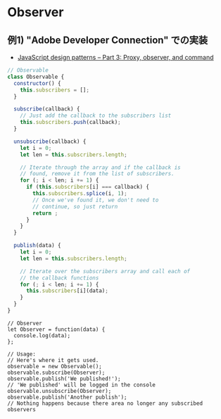 # Observer

## 例1) "Adobe Developer Connection" での実装
- [JavaScript design patterns – Part 3: Proxy, observer, and command](http://www.adobe.com/jp/devnet/html5/articles/javascript-design-patterns-pt3-proxy-observer-command.html)

```js
// Observable
class Observable {
  constructor() {
    this.subscribers = [];
  }

  subscribe(callback) {
    // Just add the callback to the subscribers list
    this.subscribers.push(callback);
  }

  unsubscribe(callback) {
    let i = 0;
    let len = this.subscribers.length;

    // Iterate through the array and if the callback is 
    // found, remove it from the list of subscribers. 
    for (; i < len; i += 1) {
      if (this.subscribers[i] === callback) {
        this.subscribers.splice(i, 1);
        // Once we've found it, we don't need to 
        // continue, so just return 
        return ;
      }
    }
  }

  publish(data) {
    let i = 0;
    let len = this.subscribers.length;

    // Iterate over the subscribers array and call each of 
    // the callback functions 
    for (; i < len; i += 1) {
      this.subscribers[i](data);
    }
  }
}
```
```
// Observer
let Observer = function(data) {
  console.log(data);
};

// Usage:
// Here's where it gets used.
observable = new Observable();
observable.subscribe(Observer);
observable.publish('We published!');
// 'We published' will be logged in the console 
observable.unsubscribe(Observer);
observable.publish('Another publish');
// Nothing happens because there area no longer any subscribed observers

```
